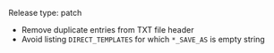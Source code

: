 Release type: patch

* Remove duplicate entries from TXT file header
* Avoid listing `DIRECT_TEMPLATES` for which `*_SAVE_AS` is empty string
